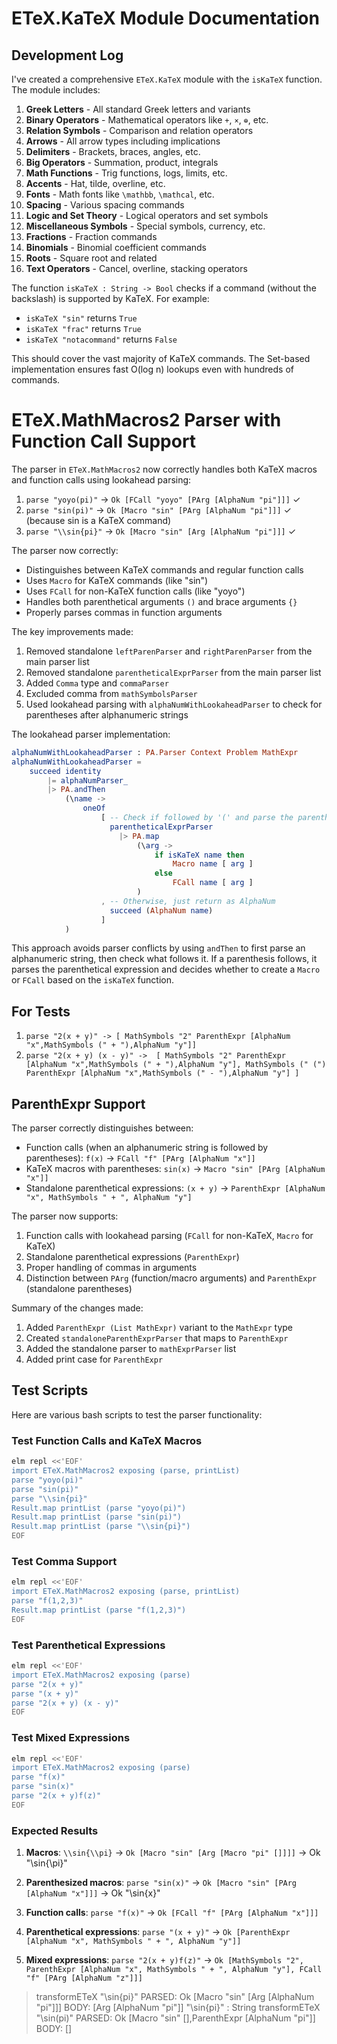 # ETeX.KaTeX Module Documentation

## Development Log

I've created a comprehensive `ETeX.KaTeX` module with the `isKaTeX` function. The module includes:

1. **Greek Letters** - All standard Greek letters and variants
2. **Binary Operators** - Mathematical operators like `+`, `×`, `⊕`, etc.
3. **Relation Symbols** - Comparison and relation operators
4. **Arrows** - All arrow types including implications
5. **Delimiters** - Brackets, braces, angles, etc.
6. **Big Operators** - Summation, product, integrals
7. **Math Functions** - Trig functions, logs, limits, etc.
8. **Accents** - Hat, tilde, overline, etc.
9. **Fonts** - Math fonts like `\mathbb`, `\mathcal`, etc.
10. **Spacing** - Various spacing commands
11. **Logic and Set Theory** - Logical operators and set symbols
12. **Miscellaneous Symbols** - Special symbols, currency, etc.
13. **Fractions** - Fraction commands
14. **Binomials** - Binomial coefficient commands
15. **Roots** - Square root and related
16. **Text Operators** - Cancel, overline, stacking operators

The function `isKaTeX : String -> Bool` checks if a command (without the backslash) is supported by KaTeX. For example:
- `isKaTeX "sin"` returns `True`
- `isKaTeX "frac"` returns `True`
- `isKaTeX "notacommand"` returns `False`

This should cover the vast majority of KaTeX commands. The Set-based implementation ensures fast O(log n) lookups even with hundreds of commands.

# ETeX.MathMacros2 Parser with Function Call Support

The parser in `ETeX.MathMacros2` now correctly handles both KaTeX macros and function calls using lookahead parsing:

1. `parse "yoyo(pi)"` → `Ok [FCall "yoyo" [PArg [AlphaNum "pi"]]]` ✓
2. `parse "sin(pi)"` → `Ok [Macro "sin" [PArg [AlphaNum "pi"]]]` ✓ (because sin is a KaTeX command)
3. `parse "\\sin{pi}"` → `Ok [Macro "sin" [Arg [AlphaNum "pi"]]]` ✓

The parser now correctly:
- Distinguishes between KaTeX commands and regular function calls
- Uses `Macro` for KaTeX commands (like "sin")
- Uses `FCall` for non-KaTeX function calls (like "yoyo")
- Handles both parenthetical arguments `()` and brace arguments `{}`
- Properly parses commas in function arguments

The key improvements made:
1. Removed standalone `leftParenParser` and `rightParenParser` from the main parser list
2. Removed standalone `parentheticalExprParser` from the main parser list  
3. Added `Comma` type and `commaParser`
4. Excluded comma from `mathSymbolsParser`
5. Used lookahead parsing with `alphaNumWithLookaheadParser` to check for parentheses after alphanumeric strings

The lookahead parser implementation:
```elm
alphaNumWithLookaheadParser : PA.Parser Context Problem MathExpr
alphaNumWithLookaheadParser =
    succeed identity
        |= alphaNumParser_
        |> PA.andThen
            (\name ->
                oneOf
                    [ -- Check if followed by '(' and parse the parenthetical group
                      parentheticalExprParser
                        |> PA.map
                            (\arg ->
                                if isKaTeX name then
                                    Macro name [ arg ]
                                else
                                    FCall name [ arg ]
                            )
                    , -- Otherwise, just return as AlphaNum
                      succeed (AlphaNum name)
                    ]
            )
```

This approach avoids parser conflicts by using `andThen` to first parse an alphanumeric string, then check what follows it. If a parenthesis follows, it parses the parenthetical expression and decides whether to create a `Macro` or `FCall` based on the `isKaTeX` function.

## For Tests

1. `parse "2(x + y)" -> [ MathSymbols "2" ParenthExpr [AlphaNum "x",MathSymbols (" + "),AlphaNum "y"]]`
2. `parse "2(x + y) (x - y)" ->  [ MathSymbols "2" ParenthExpr [AlphaNum "x",MathSymbols (" + "),AlphaNum "y"], MathSymbols (" (") ParenthExpr [AlphaNum "x",MathSymbols (" - "),AlphaNum "y"] ]`

## ParenthExpr Support

The parser correctly distinguishes between:
- Function calls (when an alphanumeric string is followed by parentheses): `f(x)` → `FCall "f" [PArg [AlphaNum "x"]]`
- KaTeX macros with parentheses: `sin(x)` → `Macro "sin" [PArg [AlphaNum "x"]]`
- Standalone parenthetical expressions: `(x + y)` → `ParenthExpr [AlphaNum "x", MathSymbols " + ", AlphaNum "y"]`

The parser now supports:
1. Function calls with lookahead parsing (`FCall` for non-KaTeX, `Macro` for KaTeX)
2. Standalone parenthetical expressions (`ParenthExpr`)
3. Proper handling of commas in arguments
4. Distinction between `PArg` (function/macro arguments) and `ParenthExpr` (standalone parentheses)

Summary of the changes made:
1. Added `ParenthExpr (List MathExpr)` variant to the `MathExpr` type
2. Created `standaloneParenthExprParser` that maps to `ParenthExpr`
3. Added the standalone parser to `mathExprParser` list
4. Added print case for `ParenthExpr`

## Test Scripts

Here are various bash scripts to test the parser functionality:

### Test Function Calls and KaTeX Macros
```bash
elm repl <<'EOF'
import ETeX.MathMacros2 exposing (parse, printList)
parse "yoyo(pi)"
parse "sin(pi)"
parse "\\sin{pi}"
Result.map printList (parse "yoyo(pi)")
Result.map printList (parse "sin(pi)")
Result.map printList (parse "\\sin{pi}")
EOF
```

### Test Comma Support
```bash
elm repl <<'EOF'
import ETeX.MathMacros2 exposing (parse, printList)
parse "f(1,2,3)"
Result.map printList (parse "f(1,2,3)")
EOF
```

### Test Parenthetical Expressions
```bash
elm repl <<'EOF'
import ETeX.MathMacros2 exposing (parse)
parse "2(x + y)"
parse "(x + y)"
parse "2(x + y) (x - y)"
EOF
```

### Test Mixed Expressions
```bash
elm repl <<'EOF'
import ETeX.MathMacros2 exposing (parse)
parse "f(x)"
parse "sin(x)"
parse "2(x + y)f(z)"
EOF
```

### Expected Results

1. **Macros**:  `\\sin{\\pi}` -> `Ok [Macro "sin" [Arg [Macro "pi" []]]]` -> Ok "\\sin{\\pi}"
2. **Parenthesized macros**: `parse "sin(x)"` → `Ok [Macro "sin" [PArg [AlphaNum "x"]]]` -> Ok "\\sin{x}"
1. **Function calls**: `parse "f(x)"` → `Ok [FCall "f" [PArg [AlphaNum "x"]]]`

3. **Parenthetical expressions**: `parse "(x + y)"` → `Ok [ParenthExpr [AlphaNum "x", MathSymbols " + ", AlphaNum "y"]]`
4. **Mixed expressions**: `parse "2(x + y)f(z)"` → `Ok [MathSymbols "2", ParenthExpr [AlphaNum "x", MathSymbols " + ", AlphaNum "y"], FCall "f" [PArg [AlphaNum "z"]]]`


> transformETeX "\\sin{pi}"
PARSED: Ok [Macro "sin" [Arg [AlphaNum "pi"]]]
BODY: [Arg [AlphaNum "pi"]]
"\\sin{pi}" : String
> transformETeX "\\sin(pi)"
PARSED: Ok [Macro "sin" [],ParenthExpr [AlphaNum "pi"]]
BODY: []
